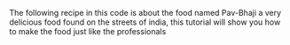 The following recipe in this code is about the food named Pav-Bhaji a very delicious food found on the streets of india, this tutorial will show you how to make the 
food just like the professionals